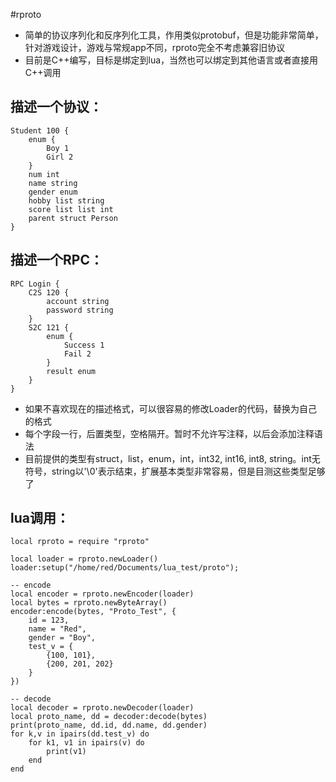 #rproto
- 简单的协议序列化和反序列化工具，作用类似protobuf，但是功能非常简单，针对游戏设计，游戏与常规app不同，rproto完全不考虑兼容旧协议
- 目前是C++编写，目标是绑定到lua，当然也可以绑定到其他语言或者直接用C++调用

## 描述一个协议：
	Student 100 {
		enum {
			Boy 1
			Girl 2
		}
		num int
		name string
		gender enum
		hobby list string
		score list list int
		parent struct Person
	}

## 描述一个RPC：
	RPC Login {
		C2S 120 {
			account string
			password string
		}
		S2C 121 {
			enum {
				Success 1
				Fail 2
			}
			result enum
		} 
	}

- 如果不喜欢现在的描述格式，可以很容易的修改Loader的代码，替换为自己的格式
- 每个字段一行，后置类型，空格隔开。暂时不允许写注释，以后会添加注释语法
- 目前提供的类型有struct，list，enum，int，int32, int16, int8, string。int无符号，string以'\0'表示结束，扩展基本类型非常容易，但是目测这些类型足够了

## lua调用：
	local rproto = require "rproto"

	local loader = rproto.newLoader()
	loader:setup("/home/red/Documents/lua_test/proto");

	-- encode
	local encoder = rproto.newEncoder(loader)
	local bytes = rproto.newByteArray()
	encoder:encode(bytes, "Proto_Test", {
		id = 123,
		name = "Red",
		gender = "Boy",
		test_v = {
			{100, 101},
			{200, 201, 202}
		}
	})

	-- decode
	local decoder = rproto.newDecoder(loader)
	local proto_name, dd = decoder:decode(bytes)
	print(proto_name, dd.id, dd.name, dd.gender)
	for k,v in ipairs(dd.test_v) do
		for k1, v1 in ipairs(v) do
			print(v1)
		end
	end

